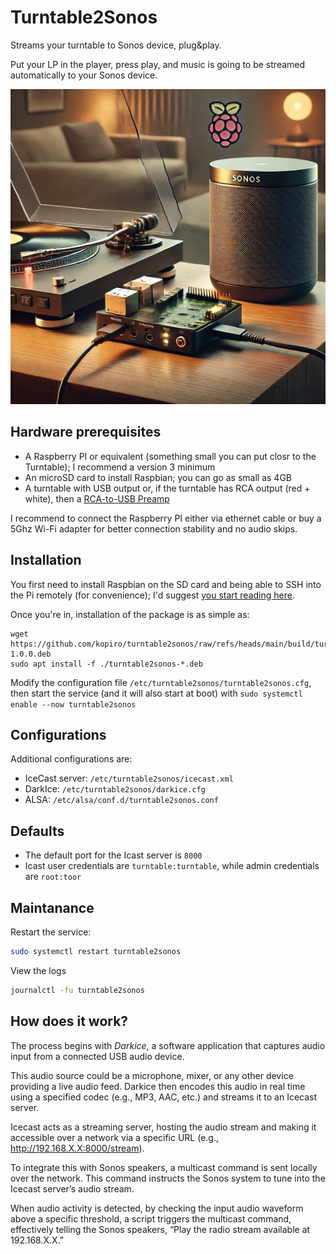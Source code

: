 # Turntable2Sonos

Streams your turntable to Sonos device, plug&play.

Put your LP in the player, press play, and music is going to be streamed automatically to your Sonos device.

![Turntable2Sonos](turntable2sonos.jpg)

## Hardware prerequisites

- A Raspberry PI or equivalent (something small you can put closr to the Turntable); I recommend a version 3 minimum
- An microSD card to install Raspbian; you can go as small as 4GB
- A turntable with USB output or, if the turntable has RCA output (red + white), then a [RCA-to-USB Preamp](https://www.behringer.com/product.html?modelCode=0805-AAF)

I recommend to connect the Raspberry PI either via ethernet cable or buy a 5Ghz Wi-Fi adapter for better connection stability and no audio skips.

## Installation

You first need to install Raspbian on the SD card and being able to SSH into the Pi remotely (for convenience); I'd suggest [you start reading here](https://www.raspberrypi.com/documentation/computers/getting-started.html).

Once you're in, installation of the package is as simple as:

```
wget https://github.com/kopiro/turntable2sonos/raw/refs/heads/main/build/turntable2sonos-1.0.0.deb
sudo apt install -f ./turntable2sonos-*.deb
```

Modify the configuration file `/etc/turntable2sonos/turntable2sonos.cfg`, then start the service (and it will also start at boot) with `sudo systemctl enable --now turntable2sonos`

## Configurations

Additional configurations are:

- IceCast server: `/etc/turntable2sonos/icecast.xml`
- DarkIce: `/etc/turntable2sonos/darkice.cfg`
- ALSA: `/etc/alsa/conf.d/turntable2sonos.conf`

## Defaults

- The default port for the Icast server is `8000`
- Icast user credentials are `turntable:turntable`, while admin credentials are `root:toor`

## Maintanance

Restart the service:

```sh
sudo systemctl restart turntable2sonos
```

View the logs

```sh
journalctl -fu turntable2sonos
```

## How does it work?

The process begins with *Darkice*, a software application that captures audio input from a connected USB audio device. 

This audio source could be a microphone, mixer, or any other device providing a live audio feed. Darkice then encodes this audio in real time using a specified codec (e.g., MP3, AAC, etc.) and streams it to an Icecast server. 

Icecast acts as a streaming server, hosting the audio stream and making it accessible over a network via a specific URL (e.g., http://192.168.X.X:8000/stream).

To integrate this with Sonos speakers, a multicast command is sent locally over the network. This command instructs the Sonos system to tune into the Icecast server’s audio stream. 

When audio activity is detected, by checking the input audio waveform above a specific threshold, a script triggers the multicast command, effectively telling the Sonos speakers, “Play the radio stream available at 192.168.X.X.”

